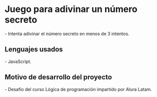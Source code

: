<h1> Juego para adivinar un número secreto </h1>
- Intenta adivinar el número secreto en menos de 3 intentos.

<h2> Lenguajes usados </h2>
- JavaScript.

<h2> Motivo de desarrollo del proyecto</h2>
- Desafio del curso Lógica de programación impartido por Alura Latam.
